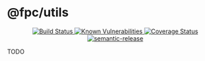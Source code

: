 # @fpc/utils

<div align="center">
  <a href="https://travis-ci.org/fpc-js/utils" target="_blank">
    <img src="https://travis-ci.org/fpc-js/utils.svg?branch=master" alt="Build Status">
  </a>
  <a href="https://snyk.io/test/github/fpc-js/utils?targetFile=package.json">
    <img src="https://snyk.io/test/github/fpc-js/utils/badge.svg?targetFile=package.json" alt="Known Vulnerabilities" data-canonical-src="https://snyk.io/test/github/fpc-js/utils?targetFile=package.json" style="max-width:100%;">
  </a>
  <a href="https://coveralls.io/github/fpc-js/utils?branch=master" target="_blank">
    <img src="https://coveralls.io/repos/github/fpc-js/utils/badge.svg?branch=master" alt="Coverage Status">
  </a>
  <a href="https://github.com/semantic-release/semantic-release" target="_blank">
    <img src="https://img.shields.io/badge/%20%20%F0%9F%93%A6%F0%9F%9A%80-semantic--release-e10079.svg" alt="semantic-release">
  </a>
</div>

TODO
